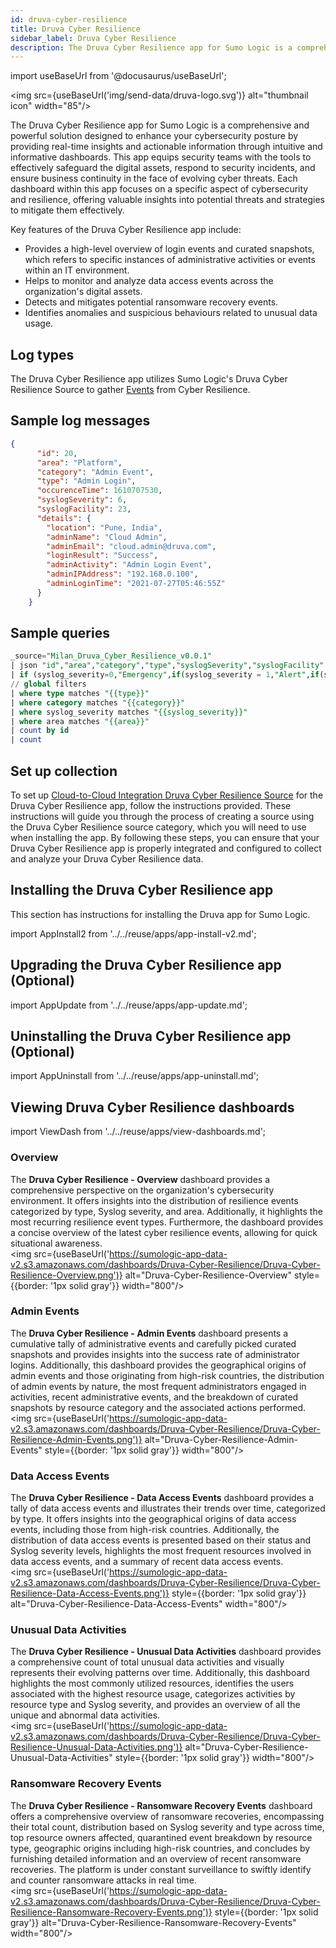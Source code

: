 ```yaml
---
id: druva-cyber-resilience
title: Druva Cyber Resilience
sidebar_label: Druva Cyber Resilience
description: The Druva Cyber Resilience app for Sumo Logic is a comprehensive and powerful solution designed to enhance your cybersecurity posture by providing real-time insights and actionable information through intuitive and informative dashboards.
---
```


import useBaseUrl from '@docusaurus/useBaseUrl';

<img src={useBaseUrl('img/send-data/druva-logo.svg')} alt="thumbnail icon" width="85"/>

The Druva Cyber Resilience app for Sumo Logic is a comprehensive and powerful solution designed to enhance your cybersecurity posture by providing real-time insights and actionable information through intuitive and informative dashboards. This app equips security teams with the tools to effectively safeguard the digital assets, respond to security incidents, and ensure business continuity in the face of evolving cyber threats. Each dashboard within this app focuses on a specific aspect of cybersecurity and resilience, offering valuable insights into potential threats and strategies to mitigate them effectively.

Key features of the Druva Cyber Resilience app include:

- Provides a high-level overview of login events and curated snapshots, which refers to specific instances of administrative activities or events within an IT environment.
- Helps to monitor and analyze data access events across the organization's digital assets.
- Detects and mitigates potential ransomware recovery events.
- Identifies anomalies and suspicious behaviours related to unusual data usage.

## Log types

The Druva Cyber Resilience app utilizes Sumo Logic's Druva Cyber Resilience Source to gather [Events](https://developer.druva.com/reference/listeventsbytracker) from Cyber Resilience.

## Sample log messages

```json title="Sample Event"
{
      "id": 20,
      "area": "Platform",
      "category": "Admin Event",
      "type": "Admin Login",
      "occurenceTime": 1610707530,
      "syslogSeverity": 6,
      "syslogFacility": 23,
      "details": {
        "location": "Pune, India",
        "adminName": "Cloud Admin",
        "adminEmail": "cloud.admin@druva.com",
        "loginResult": "Success",
        "adminActivity": "Admin Login Event",
        "adminIPAddress": "192.168.0.100",
        "adminLoginTime": "2021-07-27T05:46:55Z"
      }
    }
```

## Sample queries

```sql title="Events Count"
_source="Milan_Druva_Cyber_Resilience_v0.0.1"
| json "id","area","category","type","syslogSeverity","syslogFacility" as id,area,category,type,syslog_severity,syslog_facility nodrop
| if (syslog_severity=0,"Emergency",if(syslog_severity = 1,"Alert",if(syslog_severity = 2,"Critical",if(syslog_severity=3,"Error",if(syslog_severity = 4,"Warning",if(syslog_severity=5,"Notice",if(syslog_severity=6,"Informational",if(syslog_severity=7,"Debug","None")))))))) as syslog_severity
// global filters
| where type matches "{{type}}"
| where category matches "{{category}}"
| where syslog_severity matches "{{syslog_severity}}"
| where area matches "{{area}}"
| count by id
| count
```

## Set up collection

To set up [Cloud-to-Cloud Integration Druva Cyber Resilience Source](/docs/send-data/hosted-collectors/cloud-to-cloud-integration-framework/druva-cyber-resilience-source) for the Druva Cyber Resilience app, follow the instructions provided. These instructions will guide you through the process of creating a source using the Druva Cyber Resilience source category, which you will need to use when installing the app. By following these steps, you can ensure that your Druva Cyber Resilience app is properly integrated and configured to collect and analyze your Druva Cyber Resilience data.

## Installing the Druva Cyber Resilience app​

This section has instructions for installing the Druva app for Sumo Logic.

import AppInstall2 from '../../reuse/apps/app-install-v2.md';

<AppInstall2/>

## Upgrading the Druva Cyber Resilience app (Optional)

import AppUpdate from '../../reuse/apps/app-update.md';

<AppUpdate/>

## Uninstalling the Druva Cyber Resilience app (Optional)

import AppUninstall from '../../reuse/apps/app-uninstall.md';

<AppUninstall/>

## Viewing Druva Cyber Resilience dashboards​

import ViewDash from '../../reuse/apps/view-dashboards.md';

<ViewDash/>

### Overview

The **Druva Cyber Resilience - Overview** dashboard provides a comprehensive perspective on the organization's cybersecurity environment. It offers insights into the distribution of resilience events categorized by type, Syslog severity, and area. Additionally, it highlights the most recurring resilience event types. Furthermore, the dashboard provides a concise overview of the latest cyber resilience events, allowing for quick situational awareness.<br/><img src={useBaseUrl('https://sumologic-app-data-v2.s3.amazonaws.com/dashboards/Druva-Cyber-Resilience/Druva-Cyber-Resilience-Overview.png')} alt="Druva-Cyber-Resilience-Overview" style={{border: '1px solid gray'}} width="800"/>

### Admin Events

The **Druva Cyber Resilience - Admin Events** dashboard presents a cumulative tally of administrative events and carefully picked curated snapshots and provides insights into the success rate of administrator logins. Additionally, this dashboard provides the geographical origins of admin events and those originating from high-risk countries, the distribution of admin events by nature, the most frequent administrators engaged in activities, recent administrative events, and the breakdown of curated snapshots by resource category and the associated actions performed.<br/><img src={useBaseUrl('https://sumologic-app-data-v2.s3.amazonaws.com/dashboards/Druva-Cyber-Resilience/Druva-Cyber-Resilience-Admin-Events.png')} alt="Druva-Cyber-Resilience-Admin-Events" style={{border: '1px solid gray'}} width="800"/>

### Data Access Events

The **Druva Cyber Resilience - Data Access Events** dashboard provides a tally of data access events and illustrates their trends over time, categorized by type. It offers insights into the geographical origins of data access events, including those from high-risk countries. Additionally, the distribution of data access events is presented based on their status and Syslog severity levels, highlights the most frequent resources involved in data access events, and a summary of recent data access events.<br/><img src={useBaseUrl('https://sumologic-app-data-v2.s3.amazonaws.com/dashboards/Druva-Cyber-Resilience/Druva-Cyber-Resilience-Data-Access-Events.png')} style={{border: '1px solid gray'}} alt="Druva-Cyber-Resilience-Data-Access-Events" width="800"/>

### Unusual Data Activities

The **Druva Cyber Resilience - Unusual Data Activities** dashboard provides a comprehensive count of total unusual data activities and visually represents their evolving patterns over time. Additionally, this dashboard highlights the most commonly utilized resources, identifies the users associated with the highest resource usage, categorizes activities by resource type and Syslog severity, and provides an overview of all the unique and abnormal data activities.<br/><img src={useBaseUrl('https://sumologic-app-data-v2.s3.amazonaws.com/dashboards/Druva-Cyber-Resilience/Druva-Cyber-Resilience-Unusual-Data-Activities.png')} alt="Druva-Cyber-Resilience-Unusual-Data-Activities" style={{border: '1px solid gray'}} width="800"/>

### Ransomware Recovery Events

The **Druva Cyber Resilience - Ransomware Recovery Events** dashboard offers a comprehensive overview of ransomware recoveries, encompassing their total count, distribution based on Syslog severity and type across time, top resource owners affected, quarantined event breakdown by resource type, geographic origins including high-risk countries, and concludes by furnishing detailed information and an overview of recent ransomware recoveries. The platform is under constant surveillance to swiftly identify and counter ransomware attacks in real time.<br/><img src={useBaseUrl('https://sumologic-app-data-v2.s3.amazonaws.com/dashboards/Druva-Cyber-Resilience/Druva-Cyber-Resilience-Ransomware-Recovery-Events.png')} style={{border: '1px solid gray'}} alt="Druva-Cyber-Resilience-Ransomware-Recovery-Events" width="800"/>
